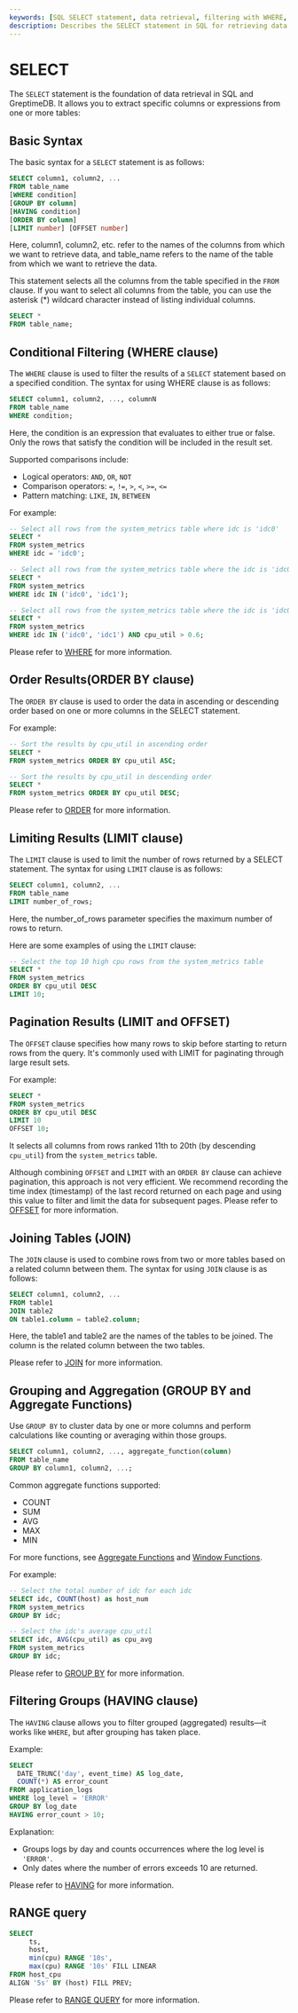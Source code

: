 ```yaml
---
keywords: [SQL SELECT statement, data retrieval, filtering with WHERE, LIMIT clause, JOIN tables, GROUP BY clause]
description: Describes the SELECT statement in SQL for retrieving data from tables, including syntax, filtering with WHERE, limiting results with LIMIT, joining tables, and grouping results with GROUP BY.
---
```


# SELECT

The `SELECT` statement is the foundation of data retrieval in SQL and GreptimeDB. It allows you to extract specific columns or expressions from one or more tables:

## Basic Syntax

The basic syntax for a `SELECT` statement is as follows:

```sql
SELECT column1, column2, ...
FROM table_name
[WHERE condition]
[GROUP BY column]
[HAVING condition]
[ORDER BY column]
[LIMIT number] [OFFSET number]
```

Here, column1, column2, etc. refer to the names of the columns from which we want to retrieve data,
and table_name refers to the name of the table from which we want to retrieve the data.

This statement selects all the columns from the table specified in the
`FROM` clause. If you want to select all columns from the table, you can use the asterisk (*) wildcard
character instead of listing individual columns.

```sql
SELECT *
FROM table_name;
```

## Conditional Filtering (WHERE clause)

The `WHERE` clause is used to filter the results of a `SELECT` statement based on a specified condition. The
syntax for using WHERE clause is as follows:

```sql
SELECT column1, column2, ..., columnN
FROM table_name
WHERE condition;
```

Here, the condition is an expression that evaluates to either true or false. Only the rows that satisfy the condition will be included in the result set.

Supported comparisons include:
* Logical operators: `AND`, `OR`, `NOT`
* Comparison operators: `=`, `!=`, `>`, `<`, `>=`, `<=`
* Pattern matching: `LIKE`, `IN`, `BETWEEN`

For example:
```sql
-- Select all rows from the system_metrics table where idc is 'idc0'
SELECT *
FROM system_metrics
WHERE idc = 'idc0';

-- Select all rows from the system_metrics table where the idc is 'idc0' or 'idc0'
SELECT *
FROM system_metrics
WHERE idc IN ('idc0', 'idc1');

-- Select all rows from the system_metrics table where the idc is 'idc0' or 'idc0' and the cpu utilization is greater than 60%
SELECT *
FROM system_metrics
WHERE idc IN ('idc0', 'idc1') AND cpu_util > 0.6;
```

Please refer to [WHERE](where.md) for more information.

## Order Results(ORDER BY clause)

The `ORDER BY` clause is used to order the data in ascending or descending order based on one or more columns in the SELECT statement.

For example:

```sql
-- Sort the results by cpu_util in ascending order
SELECT *
FROM system_metrics ORDER BY cpu_util ASC;

-- Sort the results by cpu_util in descending order
SELECT *
FROM system_metrics ORDER BY cpu_util DESC;
```

Please refer to [ORDER](order_by.md) for more information.

## Limiting Results (LIMIT clause)

The `LIMIT` clause is used to limit the number of rows returned by a SELECT statement. The syntax for using
`LIMIT` clause is as follows:

```sql
SELECT column1, column2, ...
FROM table_name
LIMIT number_of_rows;
```

Here, the number_of_rows parameter specifies the maximum number of rows to return.

Here are some examples of using the `LIMIT` clause:

```sql
-- Select the top 10 high cpu rows from the system_metrics table
SELECT *
FROM system_metrics
ORDER BY cpu_util DESC
LIMIT 10;
```

## Pagination Results (LIMIT and OFFSET)

The `OFFSET` clause specifies how many rows to skip before starting to return rows from the query. It's commonly used with LIMIT for paginating through large result sets.

For example:
```sql
SELECT *
FROM system_metrics
ORDER BY cpu_util DESC
LIMIT 10
OFFSET 10;
```

It selects all columns from rows ranked 11th to 20th (by descending `cpu_util`)  from the `system_metrics` table.

Although combining `OFFSET` and `LIMIT` with an `ORDER BY` clause can achieve pagination, this approach is not very efficient. We recommend recording the time index (timestamp) of the last record returned on each page and using this value to filter and limit the data for subsequent pages. Please refer to [OFFSET](offset.md) for more information.

## Joining Tables (JOIN)

The `JOIN` clause is used to combine rows from two or more tables based on a related column between them. The syntax for using `JOIN` clause is as follows:

```sql
SELECT column1, column2, ...
FROM table1
JOIN table2
ON table1.column = table2.column;
```

Here, the table1 and table2 are the names of the tables to be joined. The column is the related column between the two tables.

Please refer to [JOIN](join.md) for more information.

## Grouping and Aggregation (GROUP BY and Aggregate Functions)

Use `GROUP BY` to cluster data by one or more columns and perform calculations like counting or averaging within those groups. 

```sql
SELECT column1, column2, ..., aggregate_function(column)
FROM table_name
GROUP BY column1, column2, ...;
```

Common aggregate functions supported:
* COUNT
* SUM
* AVG
* MAX
* MIN

For more functions, see [Aggregate Functions](/reference/sql/functions/df-functions.md#aggregate-functions) and [Window Functions](/reference/sql/functions/df-functions.md#window-functions).

For example:
```sql
-- Select the total number of idc for each idc
SELECT idc, COUNT(host) as host_num
FROM system_metrics
GROUP BY idc;

-- Select the idc's average cpu_util
SELECT idc, AVG(cpu_util) as cpu_avg
FROM system_metrics
GROUP BY idc;
```

Please refer to [GROUP BY](group_by.md) for more information.

## Filtering Groups (HAVING clause)

The `HAVING` clause allows you to filter grouped (aggregated) results—it works like `WHERE`, but after grouping has taken place.

Example:
```sql
SELECT
  DATE_TRUNC('day', event_time) AS log_date,
  COUNT(*) AS error_count
FROM application_logs
WHERE log_level = 'ERROR'
GROUP BY log_date
HAVING error_count > 10;
```

Explanation:
* Groups logs by day and counts occurrences where the log level is `'ERROR'`.
* Only dates where the number of errors exceeds 10 are returned.

Please refer to [HAVING](having.md) for more information.

## RANGE query

```sql
SELECT
     ts,
     host,
     min(cpu) RANGE '10s',
     max(cpu) RANGE '10s' FILL LINEAR
FROM host_cpu
ALIGN '5s' BY (host) FILL PREV;
```

Please refer to [RANGE QUERY](range.md) for more information.
